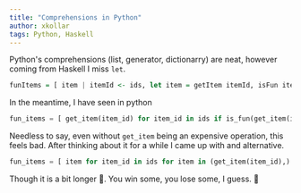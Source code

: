 ```yaml
---
title: "Comprehensions in Python"
author: xkollar
tags: Python, Haskell
---
```


Python's comprehensions (list, generator, dictionarry) are neat,
however coming from Haskell I miss `let`.

```haskell
funItems = [ item | itemId <- ids, let item = getItem itemId, isFun item ]
```

In the meantime, I have seen in python

```python
fun_items = [ get_item(item_id) for item_id in ids if is_fun(get_item(item_id)) ]
```

Needless to say, even without `get_item` being an expensive operation,
this feels bad. After thinking about it for a while I came up with and
alternative.

```python
fun_items = [ item for item_id in ids for item in (get_item(item_id),) if is_fun(item) ]
```

Though it is a bit longer 🤔. You win some, you lose some, I guess. 🤷
